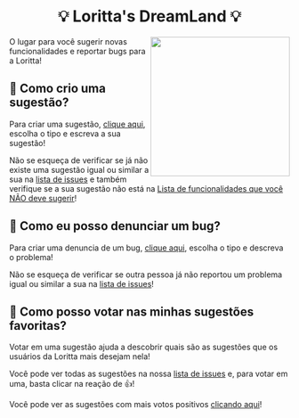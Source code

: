 <h1 align="center">💡 Loritta's DreamLand 💡</h1>
<img height="250" src="https://loritta.website/v3/assets/img/categories/miscellaneous.png" align="right">

O lugar para você sugerir novas funcionalidades e reportar bugs para a Loritta!

## 🤔 Como crio uma sugestão?

Para criar uma sugestão, [clique aqui](https://github.com/LorittaBot/DreamLand/issues/new/choose), escolha o tipo e escreva a sua sugestão!

Não se esqueça de verificar se já não existe uma sugestão igual ou similar a sua na [lista de issues](https://github.com/LorittaBot/DreamLand/issues?q=is%3Aopen+is%3Aissue+label%3A%22Suggestion+%E2%9C%A8%22) e também verifique se a sua sugestão não está na [Lista de funcionalidades que você NÃO deve sugerir](https://github.com/LorittaBot/DreamLand/issues/17)!

## 🤔 Como eu posso denunciar um bug?

Para criar uma denuncia de um bug, [clique aqui](https://github.com/LorittaBot/DreamLand/issues/new/choose), escolha o tipo e descreva o problema!

Não se esqueça de verificar se outra pessoa já não reportou um problema igual ou similar a sua na [lista de issues](https://github.com/LorittaBot/DreamLand/issues?q=is%3Aopen+is%3Aissue+label%3A%22bug+%F0%9F%90%9E%22)!


## 🙋 Como posso votar nas minhas sugestões favoritas?

Votar em uma sugestão ajuda a descobrir quais são as sugestões que os usuários da Loritta mais desejam nela!

Você pode ver todas as sugestões na nossa [lista de issues](https://github.com/LorittaBot/DreamLand/issues) e, para votar em uma, basta clicar na reação de 👍!

Você pode ver as sugestões com mais votos positivos [clicando aqui](https://github.com/LorittaBot/DreamLand/issues?q=is%3Aissue+is%3Aopen+sort%3Areactions-%2B1-desc)!
